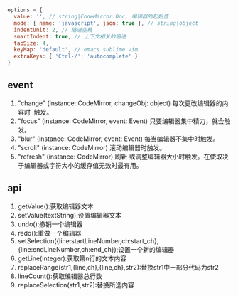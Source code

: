 #

```js
options = {
  value: '', // string|CodeMirror.Doc, 编辑器的起始值
  mode: { name: 'javascript', json: true }, // string|object
  indentUnit: 2, // 缩进空格
  smartIndent: true, // 上下文相关的缩进
  tabSize: 4,
  keyMap: 'default', // emacs sublime vim
  extraKeys: { 'Ctrl-/': 'autocomplete' }
}
```

## event

1. "change" (instance: CodeMirror, changeObj: object)
   每次更改编辑器的内容时 ​​ 触发。
2. "focus" (instance: CodeMirror, event: Event)
   只要编辑器集中精力，就会触发。
3. "blur" (instance: CodeMirror, event: Event)
   每当编辑器不集中时触发。
4. "scroll" (instance: CodeMirror)
   滚动编辑器时触发。
5. "refresh" (instance: CodeMirror)
   刷新 或调整编辑器大小时触发。在使取决于编辑器或字符大小的缓存值无效时最有用。

## api
1. getValue():获取编辑器文本
2. setValue(textString):设置编辑器文本
3. undo():撤销一个编辑器
4. redo():重做一个编辑器
5. setSelection({line:startLineNumber,ch:start_ch},{line:endLineNumber,ch:end_ch});设置一个新的编辑器
6. getLine(Integer):获取第n行的文本内容
7. replaceRange(str1,{line,ch},{line,ch},str2):替换str1中一部分代码为str2
8. lineCount():获取编辑器总行数 
9. replaceSelection(str1,str2):替换所选内容

